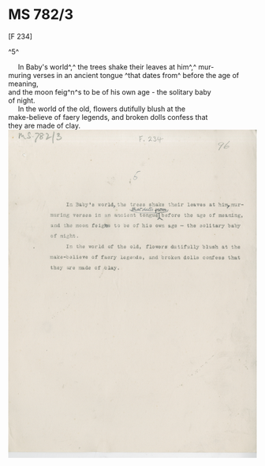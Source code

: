 # MS 782/3

[F 234]

^5^

&nbsp;&nbsp;&nbsp;&nbsp;&nbsp;In Baby's world^,^ the trees shake their leaves at him^,^ mur- \
muring verses in an ancient tongue ^that dates from^ before the age of meaning, \
and the moon feig^n^s to be of his own age - the solitary baby \
of night. \
&nbsp;&nbsp;&nbsp;&nbsp;&nbsp;In the world of the old, flowers dutifully blush at the \
make-believe of faery legends, and broken dolls confess that \
they are made of clay. 
![p120](MS782_3-120.jpg)
